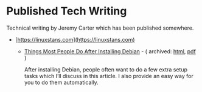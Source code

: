 ﻿# Published Tech Writing

Technical writing by Jeremy Carter which has been published somewhere.

* [https://linuxstans.com](https://linuxstans.com)

    - [Things Most People Do After Installing Debian](https://linuxstans.com/things-most-people-do-after-installing-debian/) - ( archived: [html](https://defcronyke.github.io/published-tech-writing/linuxstans.com/things-most-people-do-after-installing-debian/), [pdf](https://raw.githubusercontent.com/defcronyke/published-tech-writing/master/linuxstans.com/things-most-people-do-after-installing-debian/Things%20Most%20People%20Do%20After%20Installing%20Debian%20-%20Linux%20Stans.pdf) )
        
        After installing Debian, people often want to do a few extra setup tasks which I’ll discuss in this article. I also provide an easy way for you to do them automatically.
